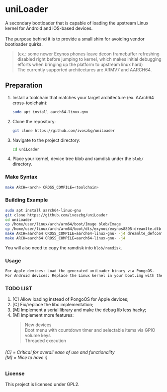 # uniLoader
A secondary bootloader that is capable of loading the upstream Linux kernel for Android and iOS-based devices.</br></br>
The purpose behind it is to provide a small shim for avoiding vendor bootloader quirks.</br>
> (ex.: some newer Exynos phones leave decon framebuffer refreshing disabled right before jumping to kernel, which makes initial debugging efforts when bringing up the platform to upstream linux hard)</br>
The currently supported architectures are ARMV7 and AARCH64.</br>

## Preparation
1. Install a toolchain that matches your target architecture (ex. AArch64 cross-toolchain):
    ```sh
    sudo apt install aarch64-linux-gnu
    ```
2. Clone the repository:
    ```sh
    git clone https://github.com/ivoszbg/uniLoader
    ```
3. Navigate to the project directory:
    ```sh
    cd uniLoader
    ```
4. Place your kernel, device tree blob and ramdisk under the `blob/` directory.

### Make Syntax
```sh
make ARCH=<arch> CROSS_COMPILE=<toolchain>
```

### Building Example
```sh
sudo apt install aarch64-linux-gnu
git clone https://github.com/ivoszbg/uniLoader
cd uniLoader
cp /home/user/linux/arch/arm64/boot/Image blob/Image
cp /home/user/linux/arch/arm64/boot/dts/exynos/exynos8895-dreamlte.dtb blob/dtb
make ARCH=aarch64 CROSS_COMPILE=aarch64-linux-gnu- -j4 dreamlte_defconfig
make ARCH=aarch64 CROSS_COMPILE=aarch64-linux-gnu- -j4
```
You will also need to copy the ramdisk into `blob/ramdisk`.

### Usage

```sh
For Apple devices: Load the generated uniLoader binary via PongoOS.
For Android devices: Replace the Linux kernel in your boot.img with the uniLoader binary.
```

### TODO LIST
1. [C] Allow loading instead of PongoOS for Apple devices;
2. [C] Fix/replace the libc implementation;
3. [M] Implement a serial library and make the debug lib less hacky;
4. [M] Implement more features:
   > New devices</br>
   > Boot menu with countdown timer and selectable items via GPIO volume keys</br>
   > Threaded execution

<h6>
  [C] = Critical for overall ease of use and functionality</br>
  [M] = Nice to have :)
</h6>

### License

This project is licensed under GPL2.
